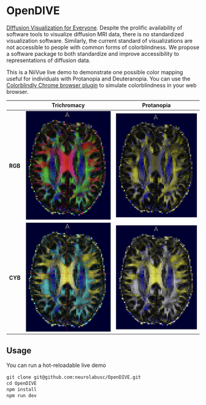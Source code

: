 # OpenDIVE

[DIffusion Visualization for Everyone](https://github.com/brainhack-vandy/brainhack-vandy.github.io/issues/59). Despite the prolific availability of software tools to visualize diffusion MRI data, there is no standardized visualization software. Similarly, the current standard of visualizations are not accessible to people with common forms of colorblindness. We propose a software package to both standardize and improve accessibility to representations of diffusion data.

This is a NiiVue live demo to demonstrate one possible color mapping useful for individuals with Protanopia and Deuteranopia. You can use the [Colorblindly Chrome browser plugin](https://chromewebstore.google.com/detail/colorblindly/floniaahmccleoclneebhhmnjgdfijgg?hl=en) to simulate colorblindness in your web browser.

|                | Trichromacy             | Protanopia              |
|----------------|-------------------------|-------------------------|
| **RGB**        | ![RGB-Trichromacy](RGBtrichromacy.png) | ![RGB-Protanopia](RGBprotanopia.png) |
| **CYB**        | ![CYB-Trichromacy](CYBtrichromacy.png) | ![CYB-Protanopia](CYBprotanopia.png) |


## Usage

You can run a hot-reloadable live demo

```
git clone git@github.com:neurolabusc/OpenDIVE.git
cd OpenDIVE
npm install
npm run dev

```
